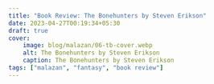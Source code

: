 ```yaml
---
title: "Book Review: The Bonehunters by Steven Erikson"
date: 2023-04-27T00:19:34+05:30
draft: true
cover: 
    image: blog/malazan/06-tb-cover.webp
    alt: The Bonehunters by Steven Erikson
    caption: The Bonehunters by Steven Erikson
tags: ["malazan", "fantasy", "book review"]
---
```

